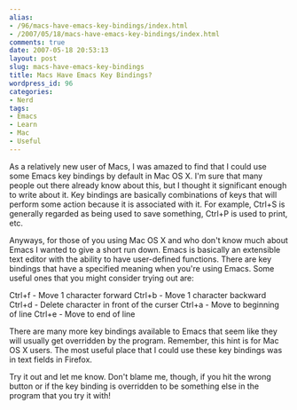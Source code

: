 ```yaml
---
alias:
- /96/macs-have-emacs-key-bindings/index.html
- /2007/05/18/macs-have-emacs-key-bindings/index.html
comments: true
date: 2007-05-18 20:53:13
layout: post
slug: macs-have-emacs-key-bindings
title: Macs Have Emacs Key Bindings?
wordpress_id: 96
categories:
- Nerd
tags:
- Emacs
- Learn
- Mac
- Useful
---
```


As a relatively new user of Macs, I was amazed to find that I could use some Emacs key bindings by default in Mac OS X.  I'm sure that many people out there already know about this, but I thought it significant enough to write about it.  Key bindings are basically combinations of keys that will perform some action because it is associated with it.  For example, Ctrl+S is generally regarded as being used to save something, Ctrl+P is used to print, etc.

Anyways, for those of you using Mac OS X and who don't know much about Emacs I wanted to give a short run down.  Emacs is basically an extensible text editor with the ability to have user-defined functions.  There are key bindings that have a specified meaning when you're using Emacs.  Some useful ones that you might consider trying out are:

Ctrl+f - Move 1 character forward
Ctrl+b - Move 1 character backward
Ctrl+d - Delete character in front of the curser
Ctrl+a - Move to beginning of line
Ctrl+e - Move to end of line

There are many more key bindings available to Emacs that seem like they will usually get overridden by the program.  Remember, this hint is for Mac OS X users.  The most useful place that I could use these key bindings was in text fields in Firefox.

Try it out and let me know.  Don't blame me, though, if you hit the wrong button or if the key binding is overridden to be something else in the program that you try it with!
